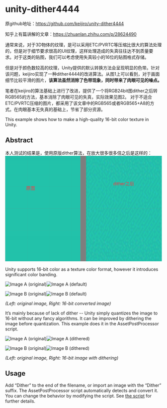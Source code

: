 unity-dither4444
================

原github地址：https://github.com/keijiro/unity-dither4444

知乎上有篇讲解的文章：https://zhuanlan.zhihu.com/p/28624490

通常来说，对于3D物体的纹理，是可以采用ETC/PVRTC等压缩比很大的算法处理的，但是对于细节要求很高的UI纹理，这样处理造成的失真往往达不到质量要求。对于这类的贴图，我们可以考虑使用失真较小的16位的贴图格式存储。

但是对于颜色数较高的纹理，Unity提供的默认转换方法会呈现明显的色带。针对该问题，keijiro实现了一种dither4444的改进算法。从图1上可以看到，对于画面细节比较平滑的图片，**该算法虽然消除了色带现象，同时带来了肉眼可见的噪点。**

笔者在keijiro的算法基础上进行了改进，提供了一个将RGB24bit图dither之后转RGB565的方法，基本消除了肉眼可见的失真，实际效果见图2。
对于不适合ETC/PVRTC压缩的图片，都采用了该文章中的RGB565或者RGB565+A8的方式。在肉眼基本无失真的基础上，节省了部分资源。

This example shows how to make a high-quality 16-bit color texture in Unity.

Abstract
--------
本人测试的结果是，使用原版dither算法，在放大很多很多倍之后是这样的：
![](image/11.png)

Unity supports 16-bit color as a texture color format, however it introduces significant color banding.

![Image A (original)](http://keijiro.github.io/unity-dither4444/a-original.png)![Image A (default)](http://keijiro.github.io/unity-dither4444/a-default.png)

![Image B (original)](http://keijiro.github.io/unity-dither4444/b-original.png)![Image B (default)](http://keijiro.github.io/unity-dither4444/b-default.png)

*(Left: original image, Right: 16-bit converted image)*

It’s mainly because of lack of dither -- Unity simply quantizes the image to 16-bit without any fancy algorithms. It can be improved by dithering the image before quantization. This example does it in the AssetPostProcessor script.

![Image A (original)](http://keijiro.github.io/unity-dither4444/a-original.png)![Image A (dithered)](http://keijiro.github.io/unity-dither4444/a-dither.png)

![Image B (original)](http://keijiro.github.io/unity-dither4444/b-original.png)![Image B (dithered)](http://keijiro.github.io/unity-dither4444/b-dither.png)

*(Left: original image, Right: 16-bit image with dithering)*

Usage
-----

Add “Dither” to the end of the filename, or import an image with the “Dither” suffix. The AssetPostProcessor script automatically detects and convert it. You can change the behavior by modifying the script. See [the script](https://github.com/keijiro/unity-dither4444/blob/master/Assets/Editor/TextureModifier.cs) for further details.
